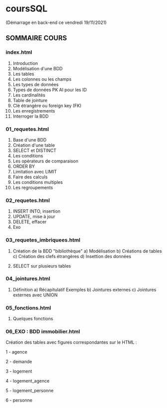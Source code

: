 # coursSQL

(Démarrage en back-end ce vendredi 19/11/2021)

## SOMMAIRE COURS

### index.html
1. Introduction
2. Modélisation d'une BDD
3. Les tables
4. Les colonnes ou les champs
5. Les types de données
6. Types de données PK AI pour les ID
7. Les cardinalités
8. Table de jointure
9. Clé étrangère ou foreign key (FK)
10. Les enregistrements
11. Interroger la BDD

### 01_requetes.html
1. Base d'une BDD
2. Création d'une table
3. SELECT et DISTINCT
4. Les conditions
5. Les opérateurs de comparaison
6. ORDER BY
7. Limitation avec LIMIT
8. Faire des calculs
9. Les conditions multiples
10. Les regroupements

### 02_requetes.html
1. INSERT INTO, insertion
2. UPDATE, mise à jour
3. DELETE, effacer
4. Exo

### 03_requetes_imbriquees.html
1. Création de la BDD "bibliothèque"
    a) Modélisation
    b) Créations de tables
    c) Création des clefs étrangères
    d) Insettion des données

2. SELECT sur plusieurs tables

### 04_jointures.html
1. Définition
    a) Récapitulatif
        Exemples
    b) Jointures externes 
    c) Jointures externes avec UNION

### 05_fonctions.html
1. Quelques fonctions


### 06_EXO : BDD immobilier.html

Création des tables avec figures correspondantes sur le HTML :

1 - agence

2 - demande

3 - logement

4 - logement_agence

5 - logement_personne

6 - personne




